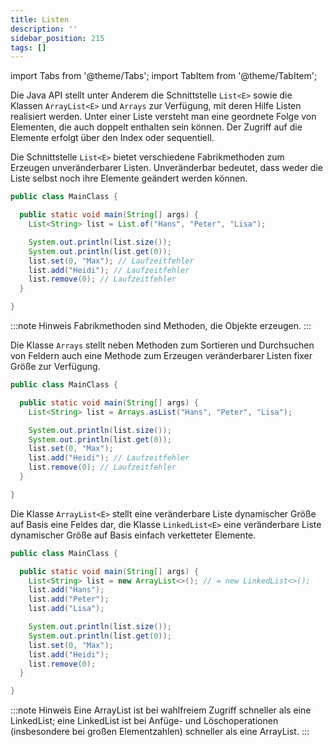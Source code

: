 ```yaml
---
title: Listen
description: ''
sidebar_position: 215
tags: []
---
```


import Tabs from '@theme/Tabs';
import TabItem from '@theme/TabItem';

Die Java API stellt unter Anderem die Schnittstelle `List<E>` sowie die Klassen `ArrayList<E>` und `Arrays` zur Verfügung, mit deren Hilfe Listen realisiert werden. Unter einer Liste versteht man eine geordnete Folge von Elementen, die auch doppelt enthalten sein können. Der Zugriff auf die Elemente erfolgt über den Index oder sequentiell.

<Tabs>
  <TabItem value="list" label="Unveränderbare Listen" default>

Die Schnittstelle `List<E>` bietet verschiedene Fabrikmethoden zum Erzeugen unveränderbarer Listen. Unveränderbar bedeutet, dass weder die Liste selbst noch ihre Elemente
geändert werden können.

```java title="MainClass.java" showLineNumbers
public class MainClass {

  public static void main(String[] args) {
    List<String> list = List.of("Hans", "Peter", "Lisa");

    System.out.println(list.size());
    System.out.println(list.get(0));
    list.set(0, "Max"); // Laufzeitfehler
    list.add("Heidi"); // Laufzeitfehler
    list.remove(0); // Laufzeitfehler
  }

}
```

:::note Hinweis
Fabrikmethoden sind Methoden, die Objekte erzeugen.
:::

  </TabItem>
  <TabItem value="arrays" label="Veränderbare Listen fixer Größe" default>

Die Klasse `Arrays` stellt neben Methoden zum Sortieren und Durchsuchen von Feldern auch eine Methode zum Erzeugen veränderbarer Listen fixer Größe zur Verfügung.

```java title="MainClass.java" showLineNumbers
public class MainClass {

  public static void main(String[] args) {
    List<String> list = Arrays.asList("Hans", "Peter", "Lisa");

    System.out.println(list.size());
    System.out.println(list.get(0));
    list.set(0, "Max");
    list.add("Heidi"); // Laufzeitfehler
    list.remove(0); // Laufzeitfehler
  }

}
```

  </TabItem>
  <TabItem value="arrayListAndLinkedList" label="Veränderbare Listen dynamischer Größe" default>

Die Klasse `ArrayList<E>` stellt eine veränderbare Liste dynamischer Größe auf Basis eine Feldes dar, die Klasse `LinkedList<E>` eine veränderbare Liste dynamischer Größe auf Basis einfach verketteter Elemente.

```java title="MainClass.java" showLineNumbers
public class MainClass {

  public static void main(String[] args) {
    List<String> list = new ArrayList<>(); // = new LinkedList<>();
    list.add("Hans");
    list.add("Peter");
    list.add("Lisa");

    System.out.println(list.size());
    System.out.println(list.get(0));
    list.set(0, "Max");
    list.add("Heidi");
    list.remove(0);
  }

}
```

:::note Hinweis
Eine ArrayList ist bei wahlfreiem Zugriff schneller als eine LinkedList; eine LinkedList ist bei Anfüge- und Löschoperationen (insbesondere bei großen Elementzahlen) schneller als eine ArrayList.
:::

  </TabItem>
</Tabs>
